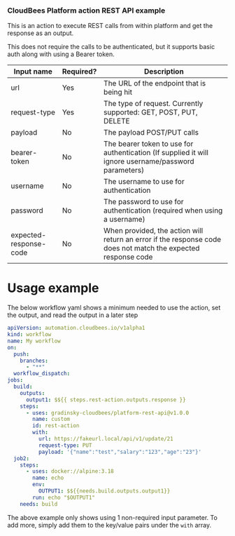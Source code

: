 ### CloudBees Platform action REST API example
This is an action to execute REST calls from within platform and get the response as an output.

This does not require the calls to be authenticated, but it supports basic auth along with using a Bearer token.

| Input name             | Required? | Description                                                                                                   |
|------------------------|-----------|---------------------------------------------------------------------------------------------------------------|
| url                    | Yes       | The URL of the endpoint that is being hit                                                                     |
| request-type           | Yes       | The type of request. Currently supported: GET, POST, PUT, DELETE                                              |
| payload                | No        | The payload POST/PUT calls                                                                                    |
| bearer-token           | No        | The bearer token to use for authentication (If supplied it will ignore username/password parameters)          |
| username               | No        | The username to use for authentication                                                                        |
| password               | No        | The password to use for authentication (required when using a username)                                       |
| expected-response-code | No        | When provided, the action will return an error if the response code does not match the expected response code |

# Usage example
The below workflow yaml shows a minimum needed to use the action, set the output, and read the output in a later step
```yaml
apiVersion: automation.cloudbees.io/v1alpha1
kind: workflow
name: My workflow
on:
  push:
    branches:
      - "**"
  workflow_dispatch:
jobs:
  build:
    outputs:
      output1: $${{ steps.rest-action.outputs.response }}
    steps:
      - uses: gradinsky-cloudbees/platform-rest-api@v1.0.0
        name: custom
        id: rest-action
        with:
          url: https://fakeurl.local/api/v1/update/21
          request-type: PUT
          payload: '{"name":"test","salary":"123","age":"23"}'
  job2:
    steps:
      - uses: docker://alpine:3.18
        name: echo
        env:
          OUTPUT1: $${{needs.build.outputs.output1}}
        run: echo "$OUTPUT1"
    needs: build


```
The above example only shows using 1 non-required input parameter. To add more, simply add them to the key/value pairs under the `with` array.